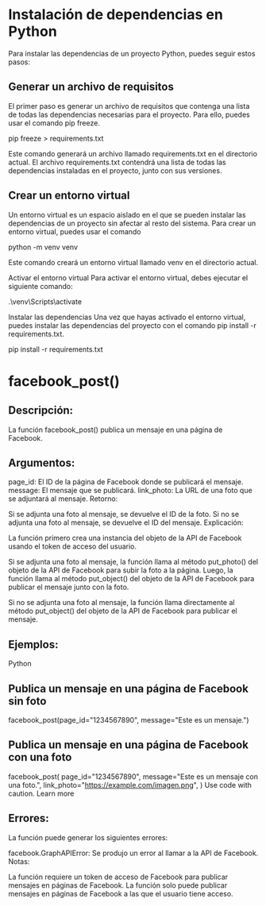 # Instalación de dependencias en Python

Para instalar las dependencias de un proyecto Python, puedes seguir estos pasos:

## Generar un archivo de requisitos
El primer paso es generar un archivo de requisitos que contenga una lista de todas las dependencias necesarias para el proyecto. Para ello, puedes usar el comando pip freeze.

pip freeze > requirements.txt

Este comando generará un archivo llamado requirements.txt en el directorio actual. El archivo requirements.txt contendrá una lista de todas las dependencias instaladas en el proyecto, junto con sus versiones.

## Crear un entorno virtual

Un entorno virtual es un espacio aislado en el que se pueden instalar las dependencias de un proyecto sin afectar al resto del sistema. Para crear un entorno virtual, puedes usar el comando 

python -m venv venv

Este comando creará un entorno virtual llamado venv en el directorio actual.

Activar el entorno virtual
Para activar el entorno virtual, debes ejecutar el siguiente comando:

.\venv\Scripts\activate

Instalar las dependencias
Una vez que hayas activado el entorno virtual, puedes instalar las dependencias del proyecto con el comando pip install -r requirements.txt.

pip install -r requirements.txt





# facebook_post()

## Descripción:

La función facebook_post() publica un mensaje en una página de Facebook.

## Argumentos:

page_id: El ID de la página de Facebook donde se publicará el mensaje.
message: El mensaje que se publicará.
link_photo: La URL de una foto que se adjuntará al mensaje.
Retorno:

Si se adjunta una foto al mensaje, se devuelve el ID de la foto.
Si no se adjunta una foto al mensaje, se devuelve el ID del mensaje.
Explicación:

La función primero crea una instancia del objeto de la API de Facebook usando el token de acceso del usuario.

Si se adjunta una foto al mensaje, la función llama al método put_photo() del objeto de la API de Facebook para subir la foto a la página. Luego, la función llama al método put_object() del objeto de la API de Facebook para publicar el mensaje junto con la foto.

Si no se adjunta una foto al mensaje, la función llama directamente al método put_object() del objeto de la API de Facebook para publicar el mensaje.

## Ejemplos:

Python

## Publica un mensaje en una página de Facebook sin foto

facebook_post(page_id="1234567890", message="Este es un mensaje.")

## Publica un mensaje en una página de Facebook con una foto
facebook_post(
    page_id="1234567890",
    message="Este es un mensaje con una foto.",
    link_photo="https://example.com/imagen.png",
)
Use code with caution. Learn more

## Errores:

La función puede generar los siguientes errores:

facebook.GraphAPIError: Se produjo un error al llamar a la API de Facebook.
Notas:

La función requiere un token de acceso de Facebook para publicar mensajes en páginas de Facebook.
La función solo puede publicar mensajes en páginas de Facebook a las que el usuario tiene acceso.